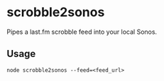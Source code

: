 # scrobble2sonos

Pipes a last.fm scrobble feed into your local Sonos.

## Usage

`node scrobble2sonos --feed=<feed_url>`
